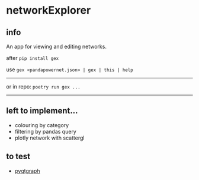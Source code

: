 # networkExplorer

## info

An app for viewing and editing networks.

after `pip install gex` 

use `gex <pandapowernet.json> | gex | this | help`

---

or in repo: `poetry run gex ...`

---

## left to implement...

- colouring by category
- filtering by pandas query
- plotly network with scattergl

## to test

- [pyqtgraph](https://pyqtgraph.readthedocs.io/en/latest/)
